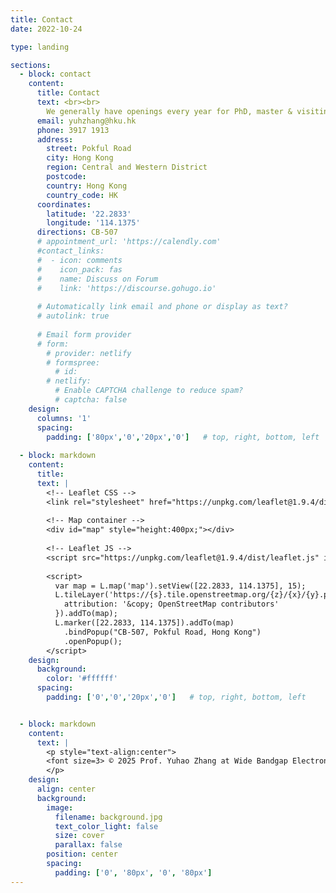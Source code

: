 ```yaml
---
title: Contact
date: 2022-10-24

type: landing

sections:
  - block: contact
    content:
      title: Contact
      text: <br><br>
        We generally have openings every year for PhD, master & visiting scholars who have background in cleanroom fabrication, semiconductor device, processing technologies and power electronics circuit. Please contact us!
      email: yuhzhang@hku.hk
      phone: 3917 1913
      address:
        street: Pokful Road
        city: Hong Kong
        region: Central and Western District
        postcode: 
        country: Hong Kong
        country_code: HK
      coordinates:
        latitude: '22.2833'
        longitude: '114.1375'
      directions: CB-507
      # appointment_url: 'https://calendly.com'
      #contact_links:
      #  - icon: comments
      #    icon_pack: fas
      #    name: Discuss on Forum
      #    link: 'https://discourse.gohugo.io'
    
      # Automatically link email and phone or display as text?
      # autolink: true
    
      # Email form provider
      # form:
        # provider: netlify
        # formspree:
          # id:
        # netlify:
          # Enable CAPTCHA challenge to reduce spam?
          # captcha: false
    design:
      columns: '1'
      spacing:
        padding: ['80px','0','20px','0']   # top, right, bottom, left
    
  - block: markdown
    content:
      title:
      text: |
        <!-- Leaflet CSS -->
        <link rel="stylesheet" href="https://unpkg.com/leaflet@1.9.4/dist/leaflet.css" integrity="sha256-p4NxAoJBhIIN+hmNHrzRCf9tD/miZyoHS5obTRR9BMY=" crossorigin=""/>
        
        <!-- Map container -->
        <div id="map" style="height:400px;"></div>
        
        <!-- Leaflet JS -->
        <script src="https://unpkg.com/leaflet@1.9.4/dist/leaflet.js" integrity="sha256-20nQCchB9co0qIjJZRGuk2/Z9VM+kNiyxNV1lvTlZBo=" crossorigin=""></script>
        
        <script>
          var map = L.map('map').setView([22.2833, 114.1375], 15);
          L.tileLayer('https://{s}.tile.openstreetmap.org/{z}/{x}/{y}.png', {
            attribution: '&copy; OpenStreetMap contributors'
          }).addTo(map);
          L.marker([22.2833, 114.1375]).addTo(map)
            .bindPopup("CB-507, Pokful Road, Hong Kong")
            .openPopup();
        </script>
    design:
      background:
        color: '#ffffff'
      spacing:
        padding: ['0','0','20px','0']   # top, right, bottom, left


  - block: markdown
    content:
      text: |
        <p style="text-align:center">
        <font size=3> © 2025 Prof. Yuhao Zhang at Wide Bandgap Electronics Group | Department of EEE | HKU | Built with <a href="https://creativecommons.org/licenses/by-nc-nd/4.0/" target="_blank" rel="noopener">CC BY NC ND 4.0</a> </font>
        </p>
    design:
      align: center
      background:
        image:
          filename: background.jpg
          text_color_light: false
          size: cover
          parallax: false
        position: center
        spacing:
          padding: ['0', '80px', '0', '80px']
---
```

